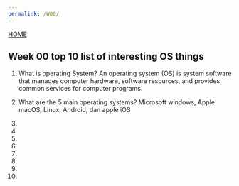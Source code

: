 ```yaml
---
permalink: /W00/
---
```

[HOME](../)
 
 ## Week 00 top 10 list of interesting OS things
 
 1. What is operating System?
    An operating system (OS) is system software that manages computer hardware, software resources, and provides common services for computer programs.
 
 2. What are the 5 main operating systems?
    Microsoft windows, Apple macOS, Linux, Android, dan apple iOS
 
 3.
 
 4.
 
 5.
 
 6.
 
 7.
 
 8.
 
 9.
 
 10.
